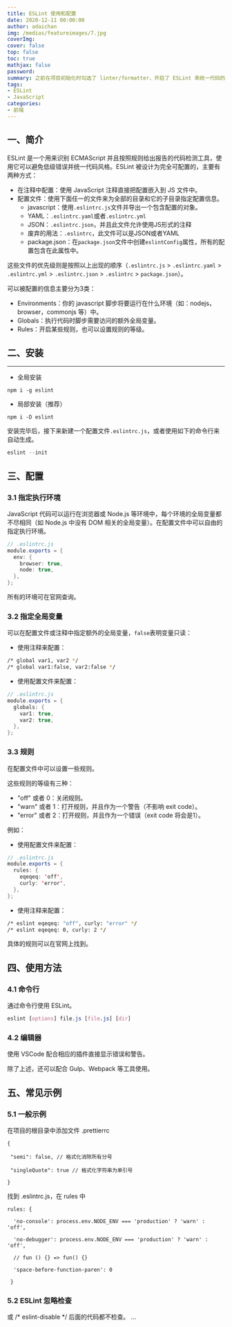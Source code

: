 ```yaml
---
title: ESLint 使用和配置
date: 2020-12-11 00:00:00
author: adaichan
img: /medias/featureimages/7.jpg
coverImg:
cover: false
top: false
toc: true
mathjax: false
password:
summary: 之前在项目初始化时勾选了 linter/formatter，开启了 ESLint 来统一代码的风格，但是为了提高开发效率以及防止有时检测过于严格时不时报错，我们需要对它的规则进行一定的配置修改，不然编译有时无法通过...
tags:
- ESLint
- JavaScript
categories:
- 前端
---
```


## 一、简介

ESLint 是一个用来识别 ECMAScript 并且按照规则给出报告的代码检测工具，使用它可以避免低级错误并统一代码风格。ESLint 被设计为完全可配置的，主要有两种方式：

- 在注释中配置：使用 JavaScript 注释直接把配置嵌入到 JS 文件中。
- 配置文件：使用下面任一的文件来为全部的目录和它的子目录指定配置信息。
  - javascript：使用`.eslintrc.js`文件并导出一个包含配置的对象。
  - YAML：`.eslintrc.yaml`或者`.eslintrc.yml`
  - JSON：`.eslintrc.json`，并且此文件允许使用JS形式的注释
  - 废弃的用法：`.eslintrc`，此文件可以是JSON或者YAML
  - package.json：在`package.json`文件中创建`eslintConfig`属性，所有的配置包含在此属性中。

这些文件的优先级则是按照以上出现的顺序（`.eslintrc.js` > `.eslintrc.yaml` > `.eslintrc.yml` > `.eslintrc.json` > `.eslintrc` > `package.json`）。

可以被配置的信息主要分为3类：

- Environments：你的 javascript 脚步将要运行在什么环境（如：nodejs，browser，commonjs 等）中。
- Globals：执行代码时脚步需要访问的额外全局变量。
- Rules：开启某些规则，也可以设置规则的等级。

## 二、安装

------

- 全局安装

```undefined
npm i -g eslint
```

- 局部安装（推荐）

```undefined
npm i -D eslint
```

安装完毕后，接下来新建一个配置文件`.eslintrc.js`，或者使用如下的命令行来自动生成。

```kotlin
eslint --init
```

## 三、配置

### 3.1 指定执行环境

JavaScript 代码可以运行在浏览器或 Node.js 等环境中，每个环境的全局变量都不尽相同（如 Node.js 中没有 DOM 相关的全局变量）。在配置文件中可以自由的指定执行环境。

```java
// .eslintrc.js
module.exports = {
  env: {
    browser: true,
    node: true,
  },
};
```

所有的环境可在官网查询。

### 3.2 指定全局变量

可以在配置文件或注释中指定额外的全局变量，`false`表明变量只读：

- 使用注释来配置：

```bash
/* global var1, var2 */
/* global var1:false, var2:false */
```

- 使用配置文件来配置：

```java
// .eslintrc.js
module.exports = {
  globals: {
    var1: true,
    var2: true,
  },
};
```

### 3.3 规则

在配置文件中可以设置一些规则。

这些规则的等级有三种：

- "off" 或者 0：关闭规则。
- "warn" 或者 1：打开规则，并且作为一个警告（不影响 exit code）。
- "error" 或者 2：打开规则，并且作为一个错误（exit code 将会是1）。

例如：

- 使用配置文件来配置：

```java
// .eslintrc.js
module.exports = {
  rules: {
    eqeqeq: 'off',
    curly: 'error',
  },
};
```

- 使用注释来配置：

```bash
/* eslint eqeqeq: "off", curly: "error" */
/* eslint eqeqeq: 0, curly: 2 */
```

具体的规则可以在官网上找到。

## 四、使用方法

### 4.1 命令行

通过命令行使用 ESLint。

```css
eslint [options] file.js [file.js] [dir]
```

### 4.2 编辑器

使用 VSCode 配合相应的插件直接显示错误和警告。

除了上述，还可以配合 Gulp、Webpack 等工具使用。

## 五、常见示例

### 5.1 一般示例

在项目的根目录中添加文件 .prettierrc

```
{

 "semi": false, // 格式化消除所有分号 

 "singleQuote": true // 格式化字符串为单引号

}
```

找到 .eslintrc.js，在 rules 中
```
rules: {

  'no-console': process.env.NODE_ENV === 'production' ? 'warn' : 'off',

  'no-debugger': process.env.NODE_ENV === 'production' ? 'warn' : 'off',

  // fun () {} => fun() {}

  'space-before-function-paren': 0

 }
```
### 5.2 ESLint 忽略检查

<!-- eslint-disable --> 或 /* eslint-disable */ 后面的代码都不检查。

<!-- eslint-disable --> … <!-- eslint-enable> 或 /* eslint-disable */ … /* eslint-enable */ 不检查某段代码。

eslint-disable-next-line：不检查下一行代码。

### 5.3 其他配置规则

- `"no-console":"off"` 禁用 console。
- `"no-unused-vars":2` 禁止出现未使用过的变量。
- `"no-use-before-define":2` 不允许在变量定义之前使用它们。
- `"linebreak-style":[2, "unix"]` 强制使用一致的换行风格。
- `"quotes": ["error", "single"]` 强制使用一致的单引号。
- `"semi":["error", "always"]` 控制行尾部分号。
- `"curly":["error", "all"]` 强制所有控制语句使用一致的括号风格。

- `"default-case": "error"` switch 语句强制 default 分支，也可添加 // no default 注释取消此次警告。
- `"no-else-return":"error"` 禁止 if 语句中有 return 之后有 else。
- `"no-implicit-coercion": "error"` 禁止出现空函数.如果一个函数包含了一条注释，它将不会被认为有问题。
- `"no-invalid-this": "error"` 禁止 this 关键字出现在类和类对象之外。
- `"no-loop-func":"error"` 禁止在循环中出现 function 声明和表达式。
- `"no-multi-spaces":"error"` 禁止使用多个空格。
- `"no-new-func":"error"` 禁止对 空Function 对象使用 new 操作符。
- `"no-useless-return":"error"` 禁止没有任何内容的return;
- `"global-require": "error"` 要求 require() 出现在顶层模块作用域中。
- `"no-path-concat": "error"` 禁止对 dirname 和 filename进行字符串连接
- `"no-sync": "error"` 禁用同步方法。
- `"array-bracket-spacing": ["error", "never"]` 指定数组的元素之间要以空格隔开(, 后面)， never参数：[ 之前和 ] 之后不能带空格，always参数：[ 之前和 ] 之后必须带空格。
- `"block-spacing": ["error", "always"]` 禁止或强制在单行代码块中使用空格(禁用)。
- `"brace-style": ["error", "1tbs"]`
- `"camelcase": "error"` 强制驼峰法命名。
- `"comma-dangle": ["error", "always-multiline"]` 数组和对象键值对最后一个逗号， never参数：不能带末尾的逗号, always参数：必须带末尾的逗,always-multiline：多行模式必须带逗号，单行模式不能带逗号号。
- `"comma-spacing": ["error", { "before": false, "after": true }]` 控制逗号前后的空格。
- `"comma-style": ["error", "last"]` 控制逗号在行尾出现还是在行首出现 (默认行尾)。
- `"key-spacing": ["error", { "beforeColon": false, "afterColon": true }]` 该规则规定了在对象字面量语法中，key和value之间的空白，冒号前不要空格，冒号后面需要一个空格。
- `"lines-around-comment": ["error", { "beforeBlockComment": true }]` 要求在注释周围有空行 ( 要求在块级注释之前有一空行)。
- `"newline-after-var": ["error", "always"]` 要求或禁止 var 声明语句后有一行空行。
- `"newline-before-return": "error"` 要求 return 语句之前有一空行。
- `"no-multi-assign": "error"` 链接变量的赋值可能会导致意外的结果并难以阅读，不允许在单个语句中使用多个分配。
- `"max-params": [1, 3] function` 定义中最多允许的参数数量。
- `"new-cap": ["error", { "newIsCap": true, "capIsNew": false}]` 构造函数首字母大写。
- `"no-multiple-empty-lines": ["error", {"max": 2}]` 空行不能够超过2行。
- `"no-shadow-restricted-names": "error"` 禁止对一些关键字或者保留字进行赋值操作，比如NaN、Infinity、undefined、eval、arguments等。
- `"no-undef-init": "error"` 禁止把undefined赋值给一个变量。
- `"keyword-spacing": "error"` keyword 前后需要空格。
- `"space-before-blocks": ["error","always"]` 强制在块之前使用一致的空格。